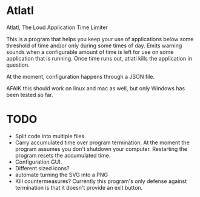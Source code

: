 Atlatl
======

Atlatl, The Loud Application Time Limiter

This is a program that helps you keep your use of applications below some threshold of time and/or only during some times of day. Emits warning sounds when a configurable amount of time is left for use on some application that is running. Once time runs out, atlatl kills the application in question.

At the moment, configuration happens through a JSON file.

AFAIK this should work on linux and mac as well, but only Windows has been tested so far.


TODO
====

* Split code into multiple files.
* Carry accumulated time over program termination. At the moment the program assumes you don't shutdown your computer. Restarting the program resets the accumulated time.
* Configuration GUI.
* Different sized icons?
* automate turning the SVG into a PNG
* Kill countermeasures? Currently this program's only defense against termination is that it doesn't provide an exit button.
